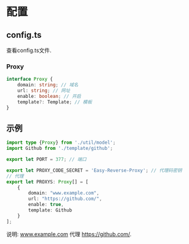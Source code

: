 # 配置
## config.ts
查看config.ts文件.
### Proxy
```Typescript
interface Proxy {
    domain: string; // 域名
    url: string; // 网址
    enable: boolean; // 开启
    template?: Template; // 模板
}
```
## 示例
```TypeScript
import type {Proxy} from './util/model';
import Github from './template/github';

export let PORT = 377; // 端口

export let PROXY_CODE_SECRET = 'Easy-Reverse-Proxy'; // 代理码密钥
// 代理
export let PROXYS: Proxy[] = [
    {
        domain: "www.example.com",
        url: "https://github.com/",
        enable: true,
        template: Github
    }
];
```
说明: www.example.com 代理 https://github.com/.